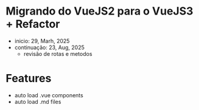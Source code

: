 # Migrando do VueJS2 para o VueJS3 + Refactor

- inicio: 29, Marh, 2025
- continuação: 23, Aug, 2025
  - revisão de rotas e metodos


# Features

- auto load .vue components
- auto load .md files